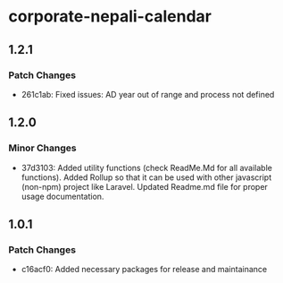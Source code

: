 # corporate-nepali-calendar

## 1.2.1

### Patch Changes

- 261c1ab: Fixed issues: AD year out of range and process not defined

## 1.2.0

### Minor Changes

- 37d3103: Added utility functions (check ReadMe.Md for all available functions).
  Added Rollup so that it can be used with other javascript (non-npm) project like Laravel.
  Updated Readme.md file for proper usage documentation.

## 1.0.1

### Patch Changes

- c16acf0: Added necessary packages for release and maintainance
